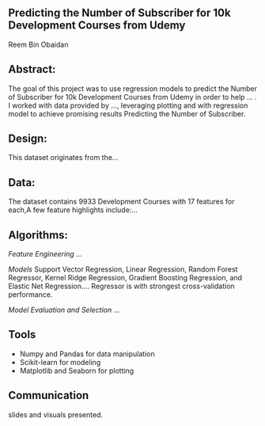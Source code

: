 ## Predicting the Number of Subscriber for 10k Development Courses from Udemy
Reem Bin Obaidan

## Abstract:
The goal of this project was to use regression models to predict the Number of Subscriber for 10k Development Courses from Udemy in order to help ... . I worked with data provided by ..., leveraging plotting and with regression model to achieve promising results Predicting the Number of Subscriber. 

## Design:
This dataset originates from the...

## Data:
The dataset contains 9933 Development Courses with 17 features for each,A few feature highlights include:...

## Algorithms:

*Feature Engineering*
...

*Models*
Support Vector Regression, Linear Regression, Random Forest Regressor, Kernel Ridge Regression, Gradient Boosting Regression, and Elastic Net Regression.... Regressor is with strongest cross-validation performance. 

*Model Evaluation and Selection*
...

## Tools
- Numpy and Pandas for data manipulation
- Scikit-learn for modeling
- Matplotlib and Seaborn for plotting


## Communication
slides and visuals presented.
